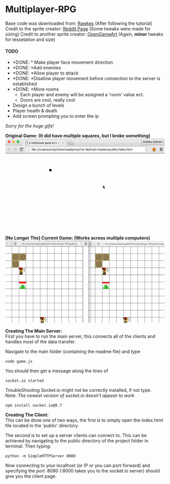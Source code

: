 # Multiplayer-RPG
Base code was downloaded from: [Rawkes](http://rawkes.com/articles/creating-a-real-time-multiplayer-game-with-websockets-and-node.html) (After following the tutorial)        
Credit to the sprite creator: [Reddit Page](https://www.reddit.com/r/PixelArt/comments/23m4hs/ocwipcc_some_rpgdungeon_crawler_sprites_im/) (Some tweaks were made for sizing)
Credit to another sprite creator: [OpenGameArt](http://opengameart.org/content/dungeon-crawl-32x32-tiles) (Again, **minor** tweaks for tesselation and size)

#### TODO
- *DONE: * Make player face movement direction
- *DONE: *Add enemies
- *DONE: *Allow player to attack
- *DONE: *Disallow player movement before connection to the server is established
- *DONE: *More rooms
    - Each player and enemy will be assigned a 'room' value ect.
    - Doors are cool, really cool
- Design a bunch of levels
- Player health & death
- Add screen prompting you to enter the ip

*Sorry for the huge gifs!*

**Original Game: (It did have multiple squares, but I broke something)**
![](/ReadmeStuff/Orig.gif)


**[No Longer The] Current Game: (Works across multiple computers)**
![](/ReadmeStuff/Game.gif)

**Creating The Main Server:**     
First you have to run the main server, this connects all of the clients and handles most of the data transfer.

Navigate to the main folder (containing the readme file) and type

    node game.js

You should then get a message along the lines of        

    socket.io started

*TroubleShooting*
Socket.io might not be correctly installed, if not type.      
Note: *The newest version of socket.io doesn't appear to work*

    npm install socket.io@0.7

**Creating The Client:**    
This can be done one of two ways, the first is to simply open the index.html file located in the 'public' directory.

The second is to set up a server clients can connect to. This can be achieved by navigating to the public directory of the project folder in terminal. Then typing:

    python -m SimpleHTTPServer 8080

Now connecting to your localhost (or IP or you can port-forward) and specifying the port :8080 (:8000 takes you to the socket.io server) should give you the client page.
